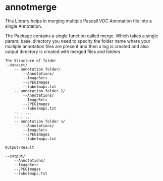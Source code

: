 # annotmerge

This Library helps in merging multiple Pascall VOC Annotation file into a single Annotation.

The Package contains a single function called merge. Which takes a single param: base_directory
you need to specity the folder name where your multiple annotation files are present and then a log 
is created and also output directory is created with merged files and folders
```
The Structure of folder
--dataset/
    -- annotation folder/
        --Annotations/
        --ImageSets
        --JPEGImages
        --labelmaps.txt
    -- annotation folder 2/
        --Annotations/
        --ImageSets
        --JPEGImages
        --labelmaps.txt
    -- ....
    -- ....
    -- annotation folder n/
        --Annotations/
        --ImageSets
        --JPEGImages
        --labelmaps.txt 

Output/Result

--output/
    --Annotations/
    --ImageSets
    --JPEGImages
    --labelmaps.txt
```
